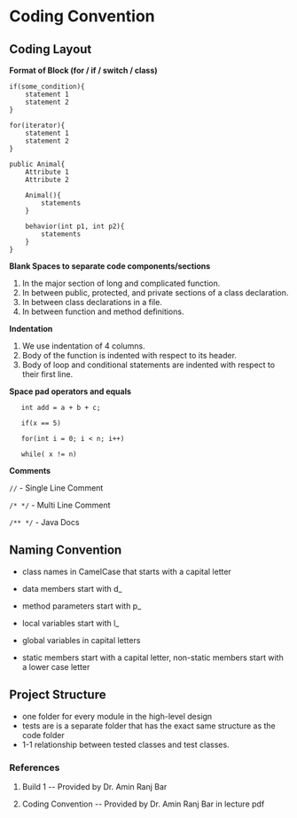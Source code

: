 # **Coding Convention**

## **Coding Layout**

**Format of Block (for / if / switch / class)**
```
if(some_condition){
    statement 1
    statement 2
}
```

```
for(iterator){
    statement 1
    statement 2
}
```

```
public Animal{
    Attribute 1
    Attribute 2

    Animal(){
        statements
    }

    behavior(int p1, int p2){
        statements
    }
} 
```
**Blank Spaces to separate code components/sections**
1. In the major section of long and complicated function.
2. In between public, protected, and private sections of a class declaration.
3. In between class declarations in a file.
4. In between function and method definitions.

**Indentation**
1. We use indentation of 4 columns.
2. Body of the function is indented with respect to its header.
3. Body of loop and conditional statements are indented with respect to their first line.

**Space pad operators and equals**
 ```
    int add = a + b + c;

    if(x == 5)

    for(int i = 0; i < n; i++)

    while( x != n)
``` 

**Comments**

`//`      - Single Line Comment

`/* */`   - Multi Line Comment  

`/** */`  - Java Docs 

## **Naming Convention**

- class names in CamelCase that starts with a capital letter

- data members start with d_ 

- method parameters start with p_

- local variables start with l_

- global variables in capital letters

- static members start with a capital letter, non-static members start with a lower case letter

## Project Structure

- one folder for every module in the high-level design
- tests are is a separate folder that has the exact same structure as the code folder
- 1-1 relationship between tested classes and test classes.

### References 

1. Build 1 -- Provided by Dr. Amin Ranj Bar

2. Coding Convention -- Provided by Dr. Amin Ranj Bar in lecture pdf